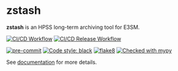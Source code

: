 # zstash

**zstash** is an HPSS long-term archiving tool for E3SM.

[![CI/CD Workflow](https://github.com/E3SM-Project/zstash/actions/workflows/workflow.yml/badge.svg)](https://github.com/E3SM-Project/zstash/actions/workflows/workflow.yml)
[![CI/CD Release Workflow](https://github.com/E3SM-Project/zstash/actions/workflows/release_workflow.yml/badge.svg)](https://github.com/E3SM-Project/zstash/actions/workflows/release_workflow.yml)

[![pre-commit](https://img.shields.io/badge/pre--commit-enabled-brightgreen?logo=pre-commit&logoColor=white)](https://github.com/pre-commit/pre-commit)
[![Code style: black](https://img.shields.io/badge/code%20style-black-000000.svg)](https://github.com/psf/black)
[![flake8](https://img.shields.io/badge/flake8-enabled-green)](https://github.com/PyCQA/flake8)
[![Checked with mypy](http://www.mypy-lang.org/static/mypy_badge.svg)](http://mypy-lang.org/)

See [documentation](https://e3sm-project.github.io/zstash) for more details.
